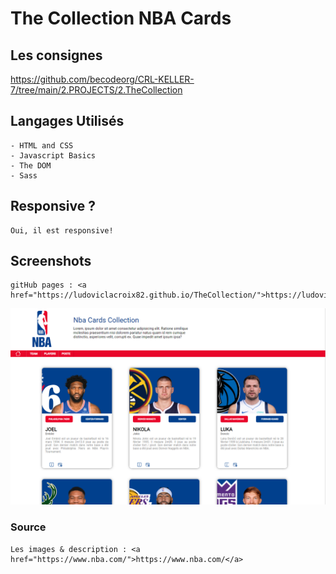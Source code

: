 # The Collection NBA Cards

## Les consignes
<a href="https://github.com/becodeorg/CRL-KELLER-7/tree/main/2.PROJECTS/2.TheCollection">https://github.com/becodeorg/CRL-KELLER-7/tree/main/2.PROJECTS/2.TheCollection</a>

## Langages Utilisés

    - HTML and CSS
    - Javascript Basics
    - The DOM
    - Sass


## Responsive ?

    Oui, il est responsive!


## Screenshots</h3>

    gitHub pages : <a href="https://ludoviclacroix82.github.io/TheCollection/">https://ludoviclacroix82.github.io/TheCollection/</a>

<img src="projetCapture.png">

### Source
    Les images & description : <a href="https://www.nba.com/">https://www.nba.com/</a>
